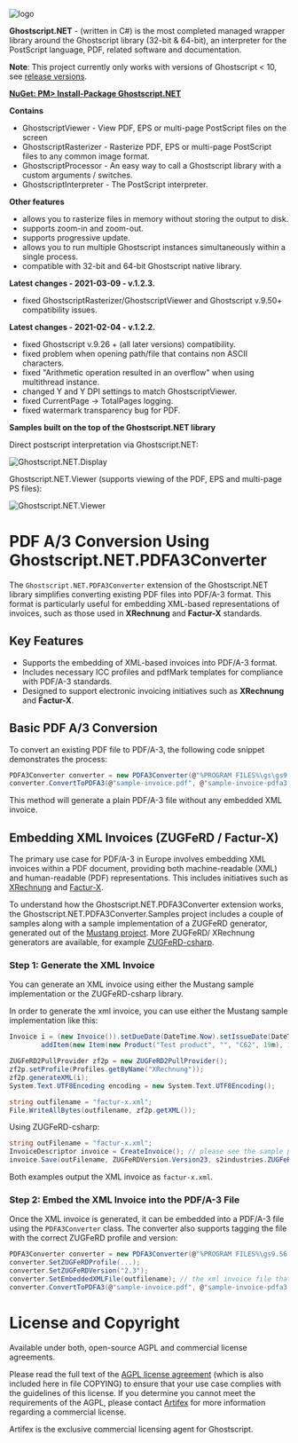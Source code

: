 ![logo](https://artifex.com/images/logos/ghostscript-github-icon.png)

**Ghostscript.NET** - (written in C#) is the most completed managed wrapper library around the Ghostscript library (32-bit & 64-bit), an interpreter for the PostScript language, PDF, related software and documentation.

**Note**: This project currently only works with versions of Ghostscript < 10, see [release versions](https://github.com/ArtifexSoftware/ghostpdl-downloads/releases).

[**NuGet: PM> Install-Package Ghostscript.NET**](http://nuget.org/packages/Ghostscript.NET/)

**Contains**
 * GhostscriptViewer - View PDF, EPS or multi-page PostScript files on the screen
 * GhostscriptRasterizer - Rasterize PDF, EPS or multi-page PostScript files to any common image format.
 * GhostscriptProcessor - An easy way to call a Ghostscript library with a custom arguments / switches.
 * GhostscriptInterpreter - The PostScript interpreter.

**Other features**
 * allows you to rasterize files in memory without storing the output to disk.
 * supports zoom-in and zoom-out.
 * supports progressive update.
 * allows you to run multiple Ghostscript instances simultaneously within a single process.
 * compatible with 32-bit and 64-bit Ghostscript native library.

**Latest changes - 2021-03-09 - v.1.2.3.**
* fixed GhostscriptRasterizer/GhostscriptViewer and Ghostscript v.9.50+ compatibility issues.

**Latest changes - 2021-02-04 - v.1.2.2.**
 * fixed Ghostscript v.9.26 + (all later versions) compatibility.
 * fixed problem when opening path/file that contains non ASCII characters.
 * fixed "Arithmetic operation resulted in an overflow" when using multithread instance.
 * changed Y and Y DPI settings to match GhostscriptViewer.
 * fixed CurrentPage -> TotalPages logging.
 * fixed watermark transparency bug for PDF.
 
**Samples built on the top of the Ghostscript.NET library**

Direct postscript interpretation via Ghostscript.NET:

![Ghostscript.NET.Display](https://i.ibb.co/Fnk8rFP/ss-jj-1899.png)

Ghostscript.NET.Viewer (supports viewing of the PDF, EPS and multi-page PS files):

![Ghostscript.NET.Viewer](http://a.fsdn.com/con/app/proj/ghostscriptnet/screenshots/gs-net-render.png)

# PDF A/3 Conversion Using Ghostscript.NET.PDFA3Converter

The `Ghostscript.NET.PDFA3Converter` extension of the Ghostscript.NET library simplifies converting existing PDF files into PDF/A-3 format. This format is particularly useful for embedding XML-based representations of invoices, such as those used in **XRechnung** and **Factur-X** standards.

## Key Features
- Supports the embedding of XML-based invoices into PDF/A-3 format.
- Includes necessary ICC profiles and pdfMark templates for compliance with PDF/A-3 standards.
- Designed to support electronic invoicing initiatives such as **XRechnung** and **Factur-X**.

## Basic PDF A/3 Conversion

To convert an existing PDF file to PDF/A-3, the following code snippet demonstrates the process:

```csharp
PDFA3Converter converter = new PDFA3Converter(@"%PROGRAM FILES%\gs\gs9.56.1\bin\gsdll64.dll"); // Specify the Ghostscript DLL path
converter.ConvertToPDFA3(@"sample-invoice.pdf", @"sample-invoice-pdfa3.pdf"); // Convert input PDF to PDF/A-3
```

This method will generate a plain PDF/A-3 file without any embedded XML invoice.

## Embedding XML Invoices (ZUGFeRD / Factur-X)
The primary use case for PDF/A-3 in Europe involves embedding XML invoices within a PDF document, providing both machine-readable (XML) and human-readable (PDF) representations. This includes initiatives such as [XRechnung](https://de.wikipedia.org/wiki/XRechnung) and [Factur-X](http://fnfe-mpe.org/factur-x/factur-x_en/).

To understand how the Ghostscript.NET.PDFA3Converter extension works, the Ghostscript.NET.PDFA3Converter.Samples project includes a couple of samples along with a sample implementation of a ZUGFeRD generator, generated out of the [Mustang project](https://www.mustangproject.org). More ZUGFeRD/ XRechnung generators are available, for example [ZUGFeRD-csharp](https://github.com/stephanstapel/ZUGFeRD-csharp).

### Step 1: Generate the XML Invoice
You can generate an XML invoice using either the Mustang sample implementation or the ZUGFeRD-csharp library.

In order to generate the xml invoice, you can use either the Mustang sample implementation like this:

```csharp
Invoice i = (new Invoice()).setDueDate(DateTime.Now).setIssueDate(DateTime.Now).setDeliveryDate(DateTime.Now).setSender((new TradeParty("Test company", "Test Street 1", "55232", "Test City", "DE")).addTaxID("DE4711").addVATID("DE0815").setContact(new Contact("Hans Test", "+49123456789", "test@example.org")).addBankDetails(new BankDetails("DE12500105170648489890", "COBADEFXXX"))).setRecipient(new TradeParty("Franz Müller", "Test Steet 12", "55232", "Entenhausen", "DE")).setReferenceNumber("991-01484-64").setNumber("123").
        addItem(new Item(new Product("Test product", "", "C62", 19m), 1.0m, 1.0m));

ZUGFeRD2PullProvider zf2p = new ZUGFeRD2PullProvider();
zf2p.setProfile(Profiles.getByName("XRechnung"));
zf2p.generateXML(i);
System.Text.UTF8Encoding encoding = new System.Text.UTF8Encoding();

string outfilename = "factur-x.xml";
File.WriteAllBytes(outfilename, zf2p.getXML());
```

Using ZUGFeRD-csharp:

```csharp
string outFilename = "factur-x.xml";
InvoiceDescriptor invoice = CreateInvoice(); // please see the sample project for details on how the invoice structure is created
invoice.Save(outFilename, ZUGFeRDVersion.Version23, s2industries.ZUGFeRD.Profile.Comfort);
```

Both examples output the XML invoice as ```factur-x.xml```.

### Step 2: Embed the XML Invoice into the PDF/A-3 File

Once the XML invoice is generated, it can be embedded into a PDF/A-3 file using the ```PDFA3Converter``` class. The converter also supports tagging the file with the correct ZUGFeRD profile and version:

```csharp
PDFA3Converter converter = new PDFA3Converter(@"%PROGRAM FILES%\gs9.56.1\bin\gsdll64.dll");
converter.SetZUGFeRDProfile(...);
converter.SetZUGFeRDVersion("2.3");
converter.SetEmbeddedXMLFile(outfilename); // the xml invoice file that was just generated
converter.ConvertToPDFA3(@"sample-invoice.pdf", @"sample-invoice-pdfa3.pdf");
```


# License and Copyright

Available under both, open-source AGPL and commercial license agreements.

Please read the full text of the [AGPL license agreement](https://www.gnu.org/licenses/agpl-3.0.html) (which is also included here in file COPYING) to ensure that your use case complies with the guidelines of this license. If you determine you cannot meet the requirements of the AGPL, please contact [Artifex](https://artifex.com/contact/ghostscript-inquiry.php) for more information regarding a commercial license.

Artifex is the exclusive commercial licensing agent for Ghostscript.


